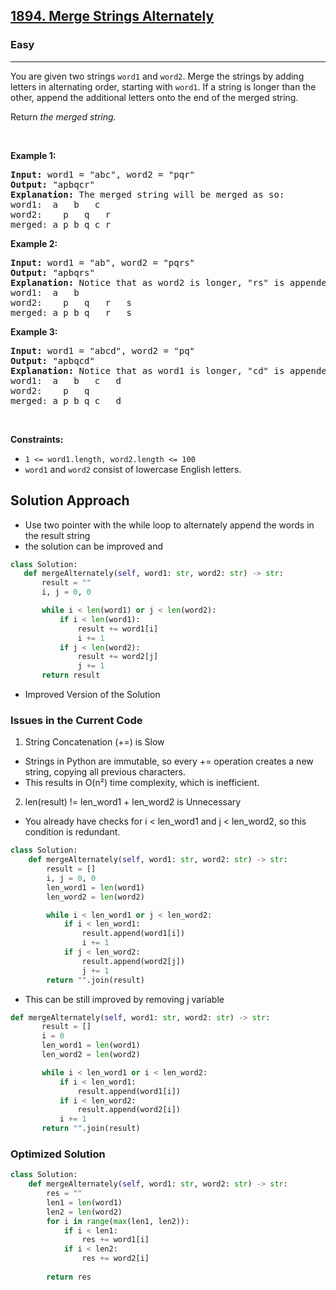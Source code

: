 <h2><a href="https://leetcode.com/problems/merge-strings-alternately">1894. Merge Strings Alternately</a></h2><h3>Easy</h3><hr><p>You are given two strings <code>word1</code> and <code>word2</code>. Merge the strings by adding letters in alternating order, starting with <code>word1</code>. If a string is longer than the other, append the additional letters onto the end of the merged string.</p>

<p>Return <em>the merged string.</em></p>

<p>&nbsp;</p>
<p><strong class="example">Example 1:</strong></p>

<pre>
<strong>Input:</strong> word1 = &quot;abc&quot;, word2 = &quot;pqr&quot;
<strong>Output:</strong> &quot;apbqcr&quot;
<strong>Explanation:</strong>&nbsp;The merged string will be merged as so:
word1:  a   b   c
word2:    p   q   r
merged: a p b q c r
</pre>

<p><strong class="example">Example 2:</strong></p>

<pre>
<strong>Input:</strong> word1 = &quot;ab&quot;, word2 = &quot;pqrs&quot;
<strong>Output:</strong> &quot;apbqrs&quot;
<strong>Explanation:</strong>&nbsp;Notice that as word2 is longer, &quot;rs&quot; is appended to the end.
word1:  a   b 
word2:    p   q   r   s
merged: a p b q   r   s
</pre>

<p><strong class="example">Example 3:</strong></p>

<pre>
<strong>Input:</strong> word1 = &quot;abcd&quot;, word2 = &quot;pq&quot;
<strong>Output:</strong> &quot;apbqcd&quot;
<strong>Explanation:</strong>&nbsp;Notice that as word1 is longer, &quot;cd&quot; is appended to the end.
word1:  a   b   c   d
word2:    p   q 
merged: a p b q c   d
</pre>

<p>&nbsp;</p>
<p><strong>Constraints:</strong></p>

<ul>
	<li><code>1 &lt;= word1.length, word2.length &lt;= 100</code></li>
	<li><code>word1</code> and <code>word2</code> consist of lowercase English letters.</li>
</ul>

## Solution Approach 
 * Use two pointer with the while loop to alternately append the words in the result string 
 * the solution can be improved and 
 ```python
 class Solution:
    def mergeAlternately(self, word1: str, word2: str) -> str:
        result = ""
        i, j = 0, 0

        while i < len(word1) or j < len(word2):
            if i < len(word1):
                result += word1[i]
                i += 1
            if j < len(word2):
                result += word2[j]
                j += 1 
        return result
```
* Improved Version of the Solution 

### Issues in the Current Code
1. String Concatenation (+=) is Slow
* Strings in Python are immutable, so every += operation creates a new string, copying all previous characters.
* This results in O(n²) time complexity, which is inefficient.
2. len(result) != len_word1 + len_word2 is Unnecessary
* You already have checks for i < len_word1 and j < len_word2, so this condition is redundant.

```python
class Solution:
    def mergeAlternately(self, word1: str, word2: str) -> str:
        result = []
        i, j = 0, 0
        len_word1 = len(word1)
        len_word2 = len(word2)

        while i < len_word1 or j < len_word2:
            if i < len_word1:
                result.append(word1[i])
                i += 1
            if j < len_word2:
                result.append(word2[j])
                j += 1 
        return "".join(result)
 ```
 - This can be still improved by removing j variable 
 
 ```python
 def mergeAlternately(self, word1: str, word2: str) -> str:
        result = []
        i = 0
        len_word1 = len(word1)
        len_word2 = len(word2)

        while i < len_word1 or i < len_word2:
            if i < len_word1:
                result.append(word1[i])
            if i < len_word2:
                result.append(word2[i])
            i += 1
        return "".join(result)
```

### Optimized Solution 

```python 
class Solution:
    def mergeAlternately(self, word1: str, word2: str) -> str:
        res = ""
        len1 = len(word1)
        len2 = len(word2)
        for i in range(max(len1, len2)):
            if i < len1:
                res += word1[i]
            if i < len2:
                res += word2[i]
        
        return res
```
